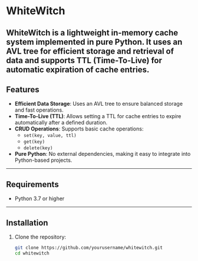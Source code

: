 # **WhiteWitch**

WhiteWitch is a lightweight in-memory cache system implemented in pure Python. It uses an AVL tree for efficient storage and retrieval of data and supports TTL (Time-To-Live) for automatic expiration of cache entries.
---

## **Features**
- **Efficient Data Storage**: Uses an AVL tree to ensure balanced storage and fast operations.
- **Time-To-Live (TTL)**: Allows setting a TTL for cache entries to expire automatically after a defined duration.
- **CRUD Operations**: Supports basic cache operations:
  - `set(key, value, ttl)`
  - `get(key)`
  - `delete(key)`
- **Pure Python**: No external dependencies, making it easy to integrate into Python-based projects.

---

## **Requirements**
- Python 3.7 or higher

---

## **Installation**
1. Clone the repository:
   ```bash
   git clone https://github.com/yourusername/whitewitch.git
   cd whitewitch
